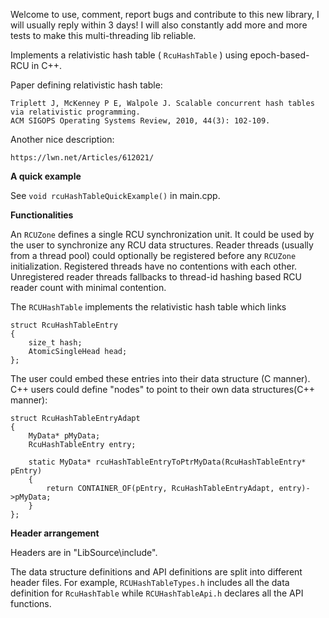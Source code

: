 
Welcome to use, comment, report bugs and contribute to this new library, I will usually reply within 3 days! I will also constantly add more and more tests to make this multi-threading lib reliable.


Implements a relativistic hash table ( `RcuHashTable` ) using epoch-based-RCU in C++.

Paper defining relativistic hash table:

```
Triplett J, McKenney P E, Walpole J. Scalable concurrent hash tables via relativistic programming. 
ACM SIGOPS Operating Systems Review, 2010, 44(3): 102-109.
```

Another nice description:

```
https://lwn.net/Articles/612021/
```

**A quick example**

See `void rcuHashTableQuickExample()` in main.cpp.


**Functionalities**

An `RCUZone` defines a single RCU synchronization unit. It could be used by the user to synchronize any RCU data structures. Reader threads (usually from a thread pool) could optionally be registered before any `RCUZone` initialization. Registered threads have no contentions with each other. Unregistered reader threads fallbacks to thread-id hashing based RCU reader count with minimal contention. 

The `RCUHashTable` implements the relativistic hash table which links
```
struct RcuHashTableEntry
{
    size_t hash;
    AtomicSingleHead head;
};
```
The user could embed these entries into their data structure (C manner). C++ users could define "nodes" to point to their own data structures(C++ manner):

```
struct RcuHashTableEntryAdapt
{
    MyData* pMyData;
    RcuHashTableEntry entry;

    static MyData* rcuHashTableEntryToPtrMyData(RcuHashTableEntry* pEntry)   
    {
        return CONTAINER_OF(pEntry, RcuHashTableEntryAdapt, entry)->pMyData;
    } 
};
```

**Header arrangement**

Headers are in "LibSource\include". 

The data structure definitions and API definitions are split into different header files. For example, `RCUHashTableTypes.h` includes all the data definition for `RcuHashTable` while `RCUHashTableApi.h` declares all the API functions.




